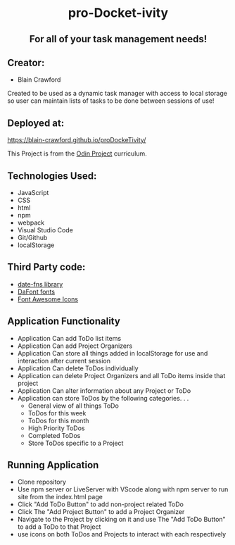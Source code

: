 # <center>pro-Docket-ivity</center>
##  <center>For all of your task management needs!</cetner>

## Creator:
  - Blain Crawford

Created to be used as a dynamic task manager with access to local storage so user can maintain lists of tasks to be done between sessions of use!

## Deployed at:
https://blain-crawford.github.io/proDockeTivity/

This Project is from the [Odin Project](https://www.theodinproject.com/paths/full-stack-javascript/courses/javascript/lessons/todo-list) curriculum.

## Technologies Used:
  - JavaScript
  - CSS
  - html
  - npm
  - webpack
  - Visual Studio Code
  - Git/Github
  - localStorage

## Third Party code:
  - [date-fns library](https://date-fns.org/docs/Getting-Started)
  - [DaFont fonts](https://www.dafont.com/)
  - [Font Awesome Icons](https://fontawesome.com/)

## Application Functionality
  - Application Can add ToDo list items
  - Application Can add Project Organizers
  - Application Can store all things added in localStorage for use and interaction after current session
  - Application Can delete ToDos individually
  - Application can delete Project Organizers and all ToDo items inside that project
  - Application Can alter information about any Project or ToDo
  - Application can store ToDos by the following categories. . .
    - General view of all things ToDo
    - ToDos for this week
    - ToDos for this month
    - High Priority ToDos
    - Completed ToDos
    - Store ToDos specific to a Project

## Running Application
  - Clone repository
  - Use npm server or LiveServer with VScode along with npm server to run site from the index.html page
  - Click "Add ToDo Button" to add non-project related ToDo
  - Click The "Add Project Button" to add a Project Organizer
  - Navigate to the Project by clicking on it and use The "Add ToDo Button"  to add a ToDo to that Project
  - use icons on both ToDos and Projects to interact with each respectively


